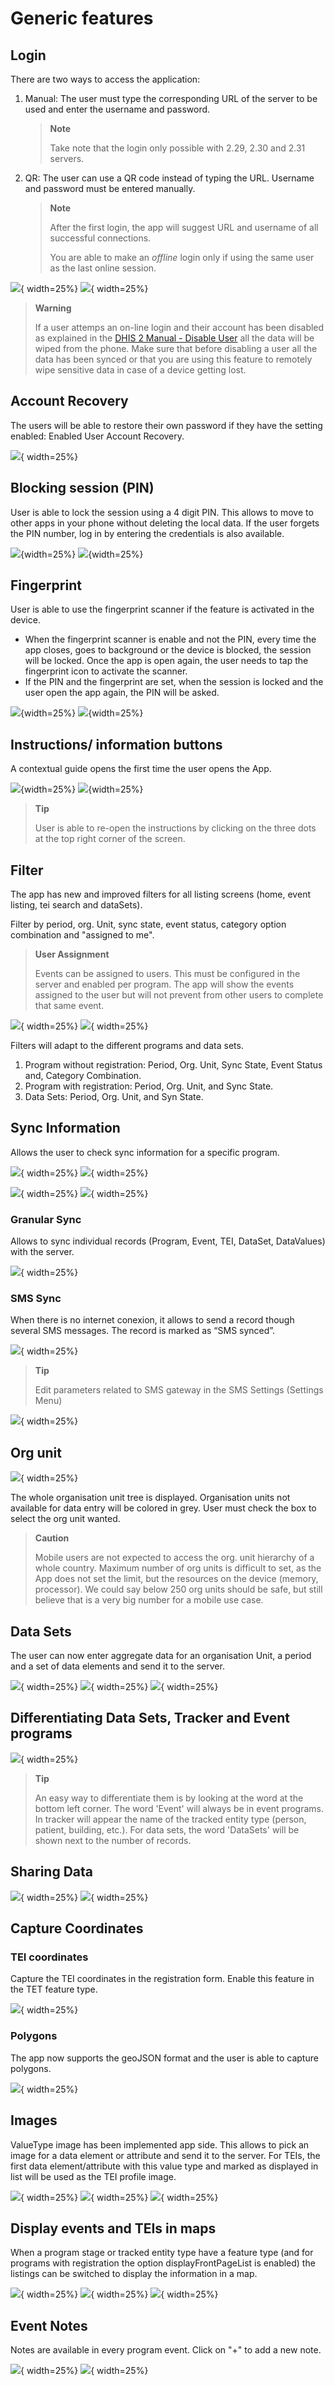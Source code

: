 # Generic features

## Login

There are two ways to access the application:

1. Manual: The user must type the corresponding URL of the server to be used and enter the username and password.

    > **Note**
    >
    > Take note that the login only possible with 2.29, 2.30 and 2.31 servers.

2. QR: The user can use a QR code instead of typing the URL. Username and password must be entered manually.

    > **Note**
    >
    > After the first login, the app will suggest URL and username of all successful connections.
    >
    > You are able to make an *offline* login only if using the same user as the last online session.
 
![](resources/images/image62.PNG){ width=25%}
![](resources/images/image63.jpg){ width=25%}

> **Warning**
> 
> If a user attemps an on-line login and their account has been disabled as explained in the [DHIS 2 Manual - Disable User](https://docs.dhis2.org/master/en/user/html/dhis2_user_manual_en_full.html#disable_user) all the data will be wiped from the phone. Make sure that before disabling a user all the data has been synced or that you are using this feature to remotely wipe sensitive data in case of a device getting lost.


## Account Recovery

The users will be able to restore their own password if they have the setting enabled: Enabled User Account Recovery.

![](resources/images/image64.PNG){ width=25%}

## Blocking session (PIN)

User is able to lock the session using a 4 digit PIN. This allows to move to other apps in your phone without deleting the local data.
If the user forgets the PIN number, log in by entering the credentials is also available.

![](resources/images/image65.PNG){width=25%}
![](resources/images/image63.jpg){width=25%}

## Fingerprint

User is able to use the fingerprint scanner if the feature is activated in the device.

* When the fingerprint scanner is enable and not the PIN, every time the app closes, goes to background or the device is blocked, the session will be locked. Once the app is open again, the user needs to tap the fingerprint icon to activate the scanner.
* If the PIN and the fingerprint are set, when the session is locked and the user open the app again, the PIN will be asked.

![](resources/images/image104.jpg){width=25%}
![](resources/images/image105.jpg){width=25%}

## Instructions/ information buttons

A contextual guide opens the first time the user opens the App.

![](resources/images/image42.jpg){width=25%}
![](resources/images/image66.png){width=25%}

> **Tip**
>
>  User is able to re-open<!-- PALD: unnecessary: (trigger)--> the instructions by clicking on the three dots at the top right corner of the screen.

## Filter

<!-- PALD alternative: "The Filter allows you to narrow down the data available from the ..." -->
The app has new and improved filters for all listing screens (home, event listing, tei search and dataSets).

Filter by period, org. Unit, sync state, event status, category option combination and "assigned to me".

>**User Assignment**
>
>Events can be assigned to users. This must be configured in the server and enabled per program. The app will show the events assigned to the user but will not prevent from other users to complete that same event.

![](resources/images/image96.jpg){ width=25%}
![](resources/images/image97.jpg){ width=25%}

Filters will adapt to the different programs and data sets. 
1. Program without registration: Period, Org. Unit, Sync State, Event Status and, Category Combination.
2. Program with registration: Period, Org. Unit, and Sync State.
3. Data Sets: Period, Org. Unit, and Syn State.

## Sync Information

Allows the user to check sync information for a specific program.

![](resources/images/image67.png){ width=25%}
![](resources/images/image68.png){ width=25%}

![](resources/images/image69.png){ width=25%}
![](resources/images/image70.png){ width=25%}

### Granular Sync

Allows to sync individual records (Program, Event, TEI, DataSet, DataValues) with the server.

![](resources/images/image89.png){ width=25%}


### SMS Sync

When there is no internet conexion, it allows to send a record though several SMS messages.
The record is marked as “SMS synced”.

![](resources/images/image91.png){ width=25%}

> **Tip**
>
>  Edit parameters related to SMS gateway in the SMS Settings (Settings Menu)

![](resources/images/image90.png){ width=25%}

## Org unit

![](resources/images/image30.png){ width=25%}

The whole organisation unit tree is displayed. Organisation units not available for data entry will be colored in grey.
User must check the box to select the org unit wanted.


> **Caution**
>
>  Mobile users are not expected to access the org. unit hierarchy of a whole country. Maximum number of org units is difficult to set, as the App does not set the limit, but the resources on the device (memory, processor). We could say below 250 org units should be safe, but still believe that is a very big number for a mobile use case.

## Data Sets

The user can now enter aggregate data for an organisation Unit, a period and a set of data elements and send it to the server.

![](resources/images/image87.png){ width=25%}
![](resources/images/image93.png){ width=25%}
![](resources/images/image92.png){ width=25%}

## Differentiating Data Sets, Tracker and Event programs

![](resources/images/image87.png){ width=25%}

> **Tip**
>
>  An easy way to differentiate them is by looking at the word at the bottom left corner. The word 'Event' will always be in event programs. In tracker will appear the name of the tracked entity type (person, patient, building, etc.). For data sets, the word 'DataSets' will be shown next to the number of records.

## Sharing Data

![](resources/images/image72.png){ width=25%}
![](resources/images/image73.png){ width=25%}

## Capture Coordinates

### TEI coordinates

Capture the TEI coordinates in the registration form.  Enable this feature in the TET feature type.

![](resources/images/image94.png){ width=25%}

### Polygons

The app now supports the geoJSON format and the user is able to capture polygons.

![](resources/images/image95.png){ width=25%}

## Images

ValueType image has been implemented app side.
This allows to pick an image for a data element or attribute and send it to the server.
For TEIs, the first data element/attribute with this value type and marked as displayed in list will be used as the TEI profile image.

![](resources/images/image99.png){ width=25%}
![](resources/images/image98.png){ width=25%}
![](resources/images/image100.png){ width=25%}

## Display events and TEIs in maps

When a program stage or tracked entity type have a feature type (and for programs with registration the option displayFrontPageList is enabled) the listings can be switched to display the information in a map.

![](resources/images/image101.png){ width=25%}
![](resources/images/image102.png){ width=25%}
![](resources/images/image103.png){ width=25%}

## Event Notes

Notes are available in every program event. Click on "+" to add a new note.

![](resources/images/image106.jpg){ width=25%}
![](resources/images/image107.jpg){ width=25%}